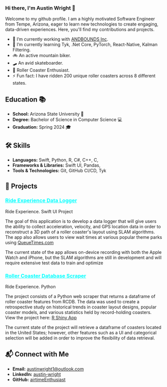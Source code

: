 <!-- Header -->
### Hi there, I'm Austin Wright 👋
Welcome to my github profile. I am a highly motivated Software Engineer from Tempe, Arizona, eager to learn new technologies to create engaging, data-driven experiences. Here, you'll find my contributions and projects. 

- 🔭 I’m currently working with [ANDBOUNDS Inc](https://andbounds.com).
- 🌱 I’m currently learning Tyk, .Net Core, PyTorch, React-Native, Kalman Filtering.
- 🚲 An active mountain biker.
- 🛹 An avid skateboarder.
- 🎢 Roller Coaster Enthusiast.
- ⚡ Fun fact: I have ridden 200 unique roller coasters across 8 different states. 


<!---Education--->
## Education 📚
- **School:** Arizona State University 🔱
- **Degree:** Bachelor of Science in Computer Science 💻
- **Graduation:** Spring 2024 🎓

<!---Skills--->
## 🛠️ Skills
- **Languages:** Swift, Python, R, C#, C++, C, 
- **Frameworks & Libraries:** Swift UI, Pandas, 
- **Tools & Technologies:** Git, GitHub CI/CD, Tyk

<!---Projects--->
## 🚀 Projects
### <a href="https://github.com/airtimeEnthusiast/Ride_Experience" style="color: aqua;">Ride Experience Data Logger</a>
Ride Experience. Swift UI Project

The goal of this application is to develop a data logger that will give users the ability to collect acceleration, velocity, and GPS location data in order to reconstruct a 3D path of a roller coaster's layout using SLAM algorithms. The app also allows users to view wait times at various popular theme parks using [QueueTimes.com](https://queue-times.com/pages/api) 

The current state of the app allows on-device recording with both the Apple Watch and iPhone, but the SLAM algorithms are still in development and will require extensive test data to train and optimize

### <a href="https://github.com/airtimeEnthusiast/RCDBScraper" style="color: aqua;">Roller Coaster Database Scraper</a>
Ride Experience. Python 

The project consists of a Python web scraper that returns a dataframe of roller coaster features from RCDB. The data was used to create a retrospective study on historical trends in coaster layout designs, popular coaster models, and various statistics held by record-holding coasters. View the project here: [R Shiny App](https://wrightapps.shinyapps.io/TidyverseStudy)

The current state of the project will retrieve a dataframe of coasters located in the United States; however, other features such as a UI and categorical selection will be added in order to improve the flexibility of data retrieval. 

<!-- Connect with Me Section -->
## 📬 Connect with Me
- **Email:** [austinwright1@outlook.com](mailto:austinwright1@outlook.com?subject=%20Hi%20there%20Austin)
- **LinkedIn:** [austin-wright](https://www.linkedin.com/in/austin-wright/)
- **GitHub:** [airtimeEnthusiast](https://github.com/airtimeEnthusiast)


<!--
**airtimeEnthusiast/airtimeEnthusiast** is a ✨ _special_ ✨ repository because its `README.md` (this file) appears on your GitHub profile.

Here are some ideas to get you started:

- 🔭 I’m currently working on ...
- 🌱 I’m currently learning ...
- 👯 I’m looking to collaborate on ...
- 🤔 I’m looking for help with ...
- 💬 Ask me about ...
- 📫 How to reach me: ...
- 😄 Pronouns: ...
- ⚡ Fun fact: ...
-->
